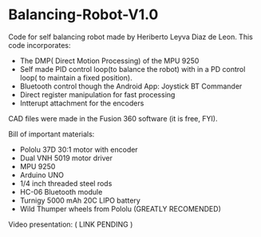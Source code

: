 # Balancing-Robot-V1.0
Code for self balancing robot made by Heriberto Leyva Diaz de Leon. This code incorporates: 
- The DMP( Direct Motion Processing)  of the MPU 9250
- Self made PID control loop(to balance the robot) with in a PD control loop( to maintain a fixed position).
- Bluetooth control though the Android App: Joystick BT Commander
- Direct register manipulation for fast processing 
- Intterupt attachment for the encoders 

CAD files were made in the Fusion 360 software (it is free, FYI).

Bill of important materials: 
- Pololu 37D 30:1 motor with encoder
- Dual VNH 5019 motor driver
- MPU 9250 
- Arduino UNO
- 1/4 inch  threaded steel rods
- HC-06 Bluetooth module 
- Turnigy 5000 mAh 20C LIPO battery 
- Wild Thumper wheels from Pololu (GREATLY RECOMENDED)

Video presentation: ( LINK PENDING )



